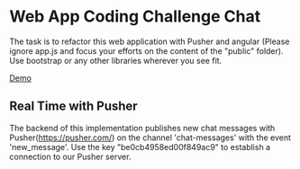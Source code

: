 # Web App Coding Challenge Chat

The task is to refactor this web application with Pusher and angular (Please ignore app.js and focus your efforts on the content of the "public" folder). Use bootstrap or any other libraries wherever you see fit.

[Demo](http://htmlpreview.github.io/?http://github.com/DispatcherInc/web-app-coding-challenge-chat/blob/master/public/index.html)

## Real Time with Pusher

The backend of this implementation publishes new chat messages with Pusher(https://pusher.com/) on the channel 'chat-messages' with the event 'new_message'. Use the key "be0cb4958ed00f849ac9" to establish a connection to our Pusher server.

